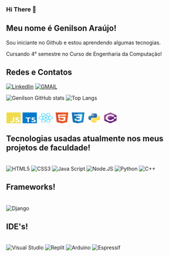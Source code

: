 ### Hi There 👋
<h2>Meu nome é Genilson Araújo!</h2> 
<p>Sou iniciante no Github e estou aprendendo algumas tecnogias.</p>
<p>Cursando 4° semestre no Curso de Engenharia da Computação!</p>
<h2>Redes e Contatos</h2>

[![Linkedlin](https://img.shields.io/badge/LinkedIn-0077B5?style=for-the-badge&logo=linkedin&logoColor=white)](https://www.linkedin.com/in/genilson-araujo/)
[![GMAIL](https://img.shields.io/badge/Gmail-D14836?style=for-the-badge&logo=gmail&logoColor=white)](genilsonaraujocti@gmail.com)

![Genilson GitHub stats](https://github-readme-stats.vercel.app/api?username=genilsonaraujo&show_icons=true&theme=radical)
![Top Langs](https://github-readme-stats.vercel.app/api/top-langs/?username=genilsonaraujo&hide_progress=true)

<div style="display: inline_block"><br>
  <img align="center" alt="Rafa-Js" height="30" width="40" src="https://raw.githubusercontent.com/devicons/devicon/master/icons/javascript/javascript-plain.svg">
  <img align="center" alt="Rafa-Ts" height="30" width="40" src="https://raw.githubusercontent.com/devicons/devicon/master/icons/typescript/typescript-plain.svg">
  <img align="center" alt="Rafa-React" height="30" width="40" src="https://raw.githubusercontent.com/devicons/devicon/master/icons/react/react-original.svg">
  <img align="center" alt="Rafa-HTML" height="30" width="40" src="https://raw.githubusercontent.com/devicons/devicon/master/icons/html5/html5-original.svg">
  <img align="center" alt="Rafa-CSS" height="30" width="40" src="https://raw.githubusercontent.com/devicons/devicon/master/icons/css3/css3-original.svg">
  <img align="center" alt="Rafa-Python" height="30" width="40" src="https://raw.githubusercontent.com/devicons/devicon/master/icons/python/python-original.svg">
  <img align="center" alt="Rafa-Csharp" height="30" width="40" src="https://raw.githubusercontent.com/devicons/devicon/master/icons/csharp/csharp-original.svg">
</div>

<h2>Tecnologias usadas atualmente nos meus projetos de faculdade!</h2>
<div style="display: inline_block"><br/>
  <img align="center" alt="HTML5"src="https://img.shields.io/badge/HTML5-E34F26?style=for-the-badge&logo=html5&logoColor=white"/>
  <img align="center" alt="CSS3"src="https://img.shields.io/badge/CSS3-1572B6?style=for-the-badge&logo=css3&logoColor=white"/>
  <img align="center" alt="Java Script"src="https://img.shields.io/badge/JavaScript-323330?style=for-the-badge&logo=javascript&logoColor=F7DF1E"/>
  <img align="center" alt="Node.JS"src="https://img.shields.io/badge/Node.js-43853D?style=for-the-badge&logo=node.js&logoColor=white"/>
  <img align="center" alt="Python"src="https://img.shields.io/badge/Python-14354C?style=for-the-badge&logo=python&logoColor=white"/>
  <img align="center" alt="C++"src="https://img.shields.io/badge/C%2B%2B-00599C?style=for-the-badge&logo=c%2B%2B&logoColor=white"/>
</div>
<h2>Frameworks!</h2>
<div style="display: inline_block"><br/>
  <img align="center" alt="Django"src="https://img.shields.io/badge/Django-092E20?style=for-the-badge&logo=django&logoColor=white"/>
  </div>
<h2>IDE's!</h2>
<div style="display: inline_block"><br/>
  <img align="center" alt="Visual Studio"src="https://img.shields.io/badge/Visual_Studio-5C2D91?style=for-the-badge&logo=visual%20studio&logoColor=white"/>
  <img align="center" alt="Replit"src="https://img.shields.io/badge/replit-667881?style=for-the-badge&logo=replit&logoColor=white)"/>
  <img align="center" alt="Arduino"src="https://img.shields.io/badge/Arduino-00979D?style=for-the-badge&logo=Arduino&logoColor=white"/>
  <img align="center" alt="Espressif"src="https://img.shields.io/badge/espressif-E7352C?style=for-the-badge&logo=espressif&logoColor=white"/>
  </div>
  <br/>
